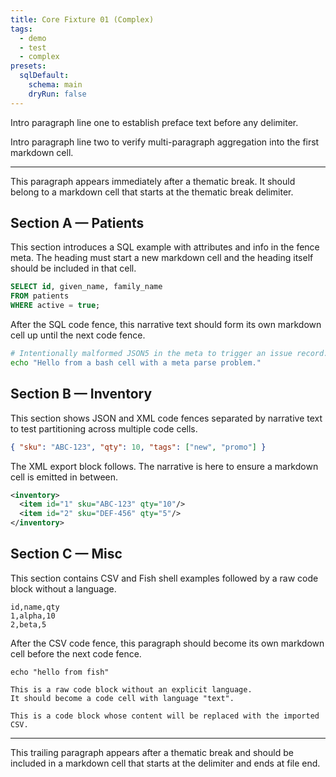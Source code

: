 ```yaml
---
title: Core Fixture 01 (Complex)
tags:
  - demo
  - test
  - complex
presets:
  sqlDefault:
    schema: main
    dryRun: false
---
```


Intro paragraph line one to establish preface text before any delimiter.

Intro paragraph line two to verify multi-paragraph aggregation into the first
markdown cell.

---

This paragraph appears immediately after a thematic break. It should belong to a
markdown cell that starts at the thematic break delimiter.

## Section A — Patients

This section introduces a SQL example with attributes and info in the fence
meta. The heading must start a new markdown cell and the heading itself should
be included in that cell.

```sql INFO MORE_INFO { id: 1, name: 'patients', dryRun: true }
SELECT id, given_name, family_name
FROM patients
WHERE active = true;
```

After the SQL code fence, this narrative text should form its own markdown cell
up until the next code fence.

```bash run-once { id: , }
# Intentionally malformed JSON5 in the meta to trigger an issue record.
echo "Hello from a bash cell with a meta parse problem."
```

## Section B — Inventory

This section shows JSON and XML code fences separated by narrative text to test
partitioning across multiple code cells.

```json { note: 'ok' }
{ "sku": "ABC-123", "qty": 10, "tags": ["new", "promo"] }
```

The XML export block follows. The narrative is here to ensure a markdown cell is
emitted in between.

```xml { role: 'export' }
<inventory>
  <item id="1" sku="ABC-123" qty="10"/>
  <item id="2" sku="DEF-456" qty="5"/>
</inventory>
```

## Section C — Misc

This section contains CSV and Fish shell examples followed by a raw code block
without a language.

```csv
id,name,qty
1,alpha,10
2,beta,5
```

After the CSV code fence, this paragraph should become its own markdown cell
before the next code fence.

```fish meta
echo "hello from fish"
```

```
This is a raw code block without an explicit language.
It should become a code cell with language "text".
```

```csv --import notebook_test-fixture-01.csv
This is a code block whose content will be replaced with the imported CSV.
```

---

This trailing paragraph appears after a thematic break and should be included in
a markdown cell that starts at the delimiter and ends at file end.
